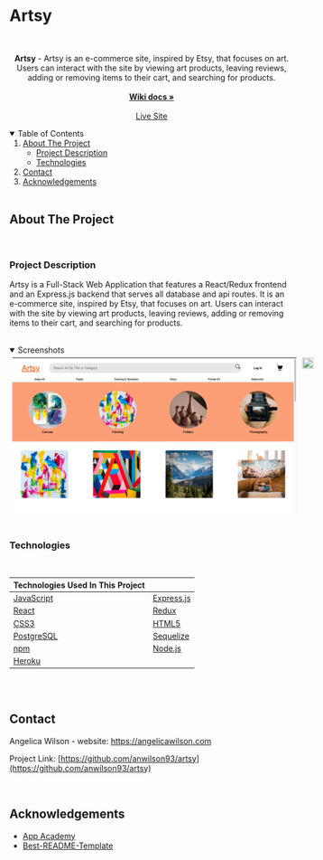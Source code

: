 # Artsy

<br />

  <p align="center">
    <b>Artsy</b> - Artsy is an e-commerce site, inspired by Etsy, that focuses on art. Users can interact with the site by viewing art products, leaving reviews, adding or removing items to their cart, and searching for products.
    <br />
    <br />
    <a href="https://github.com/anwilson93/artsy/wiki"><strong>Wiki docs »</strong></a>
    <br />
    <br />
    <a href="https://artsyy.herokuapp.com/">Live Site</a>
  </p>
</p>

<details open='open'>
   <summary>Table of Contents</summary>
   <ol style='margin: 0px 30px 0px 0px'>
      <li>
         <a href="#about-the-project">About The Project</a>
         <ul>
            <li><a href="#project-description">Project Description</a></li>
            <li><a href="#technologies">Technologies</a></li>
         </ul>
      </li>
      <li><a href="#contact">Contact</a></li>
      <li><a href="#acknowledgements">Acknowledgements</a></li>
   </ol>
</details>
<br />

## About The Project

<br />

### Project Description

Artsy is a Full-Stack Web Application that features a React/Redux frontend and an Express.js backend that serves all database and api routes. It is an e-commerce site, inspired by Etsy, that focuses on art. Users can interact with the site by viewing art products, leaving reviews, adding or removing items to their cart, and searching for products.

<br />
<details open="open">
   <summary>Screenshots</summary>
   <div style="display: flex">
      <img src="./screenshots/artsy-screenshot.png" width="100%" height="100%" style="margin: 5px"/>
      <img src="./screenshots/artsy-search.gif" width="100%" height="100%"  style="margin: 5px"/>
   <div>
</details>
<br />

### Technologies

<br />

| Technologies Used In This Project          |                                              |
| ------------------------------------------ | -------------------------------------------- |
| [JavaScript](https://www.javascript.com/)  | [Express.js](https://expressjs.com/)         |
| [React](https://github.com/facebook/react) | [Redux](https://github.com/reduxjs/redux)    |
| [CSS3](https://www.w3.org/Style/CSS/)      | [HTML5](https://en.wikipedia.org/wiki/HTML5) |
| [PostgreSQL](https://www.postgresql.org/)  | [Sequelize](https://sequelize.org/)          |
| [npm](https://www.npmjs.com/)              | [Node.js](https://nodejs.org/en/)            |
| [Heroku](https://heroku.com)               |                                              |

<br />
<br />

## Contact

Angelica Wilson - website: https://angelicawilson.com

Project Link: [https://github.com/anwilson93/artsy](https://github.com/anwilson93/artsy)

<br />

## Acknowledgements

- [App Academy](https://www.appacademy.io/)
- [Best-README-Template](https://github.com/othneildrew/Best-README-Template)
